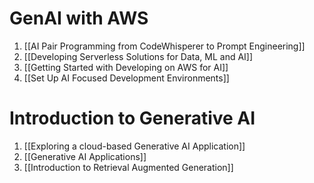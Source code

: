 # GenAI with AWS
1. [[AI Pair Programming from CodeWhisperer to Prompt Engineering]]
2. [[Developing Serverless Solutions for Data, ML and AI]]
3. [[Getting Started with Developing on AWS for AI]]
4. [[Set Up AI Focused Development Environments]]
# Introduction to Generative AI
1. [[Exploring a cloud-based Generative AI Application]]
2. [[Generative AI Applications]]
3. [[Introduction to Retrieval Augmented Generation]]
